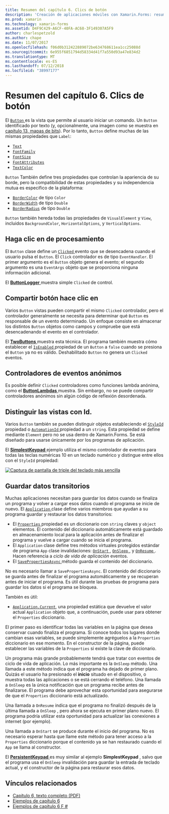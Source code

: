 ```yaml
---
title: Resumen del capítulo 6. Clics de botón
description: 'Creación de aplicaciones móviles con Xamarin.Forms: resumen del capítulo 6. Clics de botón'
ms.prod: xamarin
ms.technology: xamarin-forms
ms.assetid: D4F9C429-A6CF-40FA-AC68-3F149307A5F9
author: charlespetzold
ms.author: chape
ms.date: 11/07/2017
ms.openlocfilehash: f06d0b312422889072be634768611ea1cc25088d
ms.sourcegitcommit: 6e955f6851794d58334d41f7a550d93a47e834d2
ms.translationtype: MT
ms.contentlocale: es-ES
ms.lasthandoff: 07/12/2018
ms.locfileid: "38997177"
---
```

# <a name="summary-of-chapter-6-button-clicks"></a>Resumen del capítulo 6. Clics de botón

El [ `Button` ](xref:Xamarin.Forms.Button) es la vista que permite al usuario iniciar un comando. Un `Button` identificado por texto (y, opcionalmente, una imagen como se muestra en [capítulo 13, mapas de bits](chapter13.md)). Por lo tanto, `Button` define muchas de las mismas propiedades que `Label`:

- [`Text`](xref:Xamarin.Forms.Button.Text)
- [`FontFamily`](xref:Xamarin.Forms.Button.FontFamily)
- [`FontSize`](xref:Xamarin.Forms.Button.FontSize)
- [`FontAttributes`](xref:Xamarin.Forms.Button.FontAttributes)
- [`TextColor`](xref:Xamarin.Forms.Button.TextColor)

`Button` También define tres propiedades que controlan la apariencia de su borde, pero la compatibilidad de estas propiedades y su independencia mutua es específico de la plataforma:

- [`BorderColor`](xref:Xamarin.Forms.Button.BorderColor) de tipo `Color`
- [`BorderWidth`](xref:Xamarin.Forms.Button.BorderWidth) de tipo `Double`
- [`BorderRadius`](xref:Xamarin.Forms.Button.BorderRadius) de tipo `Double`

`Button` también hereda todas las propiedades de `VisualElement` y `View`, incluidos `BackgroundColor`, `HorizontalOptions`, y `VerticalOptions`.

## <a name="processing-the-click"></a>Haga clic en de procesamiento

El `Button` clase define un [ `Clicked` ](xref:Xamarin.Forms.Button.Clicked) evento que se desencadena cuando el usuario pulsa el `Button`. El `Click` controlador es de tipo `EventHandler`. El primer argumento es el `Button` objeto genera el evento; el segundo argumento es una `EventArgs` objeto que se proporciona ninguna información adicional.

El [ **ButtonLogger** ](https://github.com/xamarin/xamarin-forms-book-samples/tree/master/Chapter06/ButtonLogger) muestra simple `Clicked` de control.

## <a name="sharing-button-clicks"></a>Compartir botón hace clic en

Varios `Button` vistas pueden compartir el mismo `Clicked` controlador, pero el controlador generalmente se necesita para determinar qué `Button` es responsable de un evento determinado. Un enfoque consiste en almacenar los distintos `Button` objetos como campos y compruebe que está desencadenando el evento en el controlador.

El [ **TwoButtons** ](https://github.com/xamarin/xamarin-forms-book-samples/tree/master/Chapter06/TwoButtons) muestra esta técnica. El programa también muestra cómo establecer el [ `IsEnabled` ](xref:Xamarin.Forms.VisualElement.IsEnabled) propiedad de un `Button` a `false` cuando se presiona el `Button` ya no es válido. Deshabilitado `Button` no genera un `Clicked` eventos.

## <a name="anonymous-event-handlers"></a>Controladores de eventos anónimos

Es posible definir `Clicked` controladores como funciones lambda anónima, como el [ **ButtonLambdas** ](https://github.com/xamarin/xamarin-forms-book-samples/tree/master/Chapter06/ButtonLambdas) muestra. Sin embargo, no se puede compartir controladores anónimos sin algún código de reflexión desordenada.

## <a name="distinguishing-views-with-ids"></a>Distinguir las vistas con Id.

Varios `Button` también se pueden distinguir objetos estableciendo el [ `StyleId` ](xref:Xamarin.Forms.Element.StyleId) propiedad o [ `AutomationId` ](xref:Xamarin.Forms.Element.AutomationId) propiedad a un `string`. Esta propiedad se define mediante `Element` pero no se usa dentro de Xamarin.Forms. Se está diseñado para usarse únicamente por los programas de aplicación.

El [ **SimplestKeypad** ](https://github.com/xamarin/xamarin-forms-book-samples/tree/master/Chapter06/SimplestKeypad) ejemplo utiliza el mismo controlador de eventos para todas las teclas numéricas 10 en un teclado numérico y distingue entre ellos con el `StyleId` propiedad:

[![Captura de pantalla de triple del teclado más sencilla](images/ch06fg04-small.png "calculadora")](images/ch06fg04-large.png#lightbox "Calculadora")

## <a name="saving-transient-data"></a>Guardar datos transitorios

Muchas aplicaciones necesitan para guardar los datos cuando se finaliza un programa y volver a cargar esos datos cuando el programa se inicie de nuevo. El [ `Application` ](xref:Xamarin.Forms.Application) clase define varios miembros que ayudan a su programa guardar y restaurar los datos transitorios:

- El [ `Properties` ](xref:Xamarin.Forms.Application.Properties) propiedad es un diccionario con `string` claves y `object` elementos. El contenido del diccionario automáticamente está guardado en almacenamiento local para la aplicación antes de finalizar el programa y vuelve a cargar cuando se inicia el programa.
- El `Application` clase define tres métodos virtuales protegidos estándar de programa `App` clase invalidaciones: [ `OnStart` ](xref:Xamarin.Forms.Application.OnStart), [ `OnSleep` ](xref:Xamarin.Forms.Application.OnSleep), y [ `OnResume` ](xref:Xamarin.Forms.Application.OnResume). Hacen referencia a *ciclo de vida de aplicación* eventos.
- El [ `SavePropertiesAsync` ](xref:Xamarin.Forms.Application.SavePropertiesAsync) método guarda el contenido del diccionario.

No es necesario llamar a `SavePropertiesAsync`. El contenido del diccionario se guarda antes de finalizar el programa automáticamente y se recuperan antes de iniciar el programa. Es útil durante las pruebas de programa para guardar los datos si el programa se bloquea.

También es útil:

- [`Application.Current`](xref:Xamarin.Forms.Application.Current), una propiedad estática que devuelve el valor actual `Application` objeto que, a continuación, puede usar para obtener el `Properties` diccionario.

El primer paso es identificar todas las variables en la página que desea conservar cuando finaliza el programa. Si conoce todos los lugares donde cambian esas variables, se puede simplemente agréguelos a la `Properties` diccionario en ese momento. En el constructor de la página, puede establecer las variables de la `Properties` si existe la clave de diccionario.

Un programa más grande probablemente tendrá que tratar con eventos de ciclo de vida de aplicación. Lo más importante es la `OnSleep` método. Una llamada a este método indica que el programa ha dejado de primer plano. Quizás el usuario ha presionado el **inicio** situado en el dispositivo, o muestra todas las aplicaciones o se está cerrando el teléfono. Una llamada a `OnSleep` es la única notificación que un programa recibe antes de finalizarse. El programa debe aprovechar esta oportunidad para asegurarse de que el `Properties` diccionario está actualizado.

Una llamada a `OnResume` indica que el programa no finalizó después de la última llamada a `OnSleep` , pero ahora se ejecuta en primer plano nuevo. El programa podría utilizar esta oportunidad para actualizar las conexiones a internet (por ejemplo).

Una llamada a `OnStart` se produce durante el inicio del programa. No es necesario esperar hasta que llame este método para tener acceso a la `Properties` diccionario porque el contenido ya se han restaurado cuando el `App` se llama al constructor.

El [ **PersistentKeypad** ](https://github.com/xamarin/xamarin-forms-book-samples/tree/master/Chapter06/PersistentKeypad) es muy similar al ejemplo **SimplestKeypad** , salvo que el programa usa el `OnSleep` invalidación para guardar la entrada de teclado actual, y el constructor de la página para restaurar esos datos.



## <a name="related-links"></a>Vínculos relacionados

- [Capítulo 6, texto completo (PDF)](https://download.xamarin.com/developer/xamarin-forms-book/XamarinFormsBook-Ch06-Apr2016.pdf)
- [Ejemplos de capítulo 6](https://github.com/xamarin/xamarin-forms-book-samples/tree/master/Chapter06)
- [Ejemplos de capítulo 6 F #](https://github.com/xamarin/xamarin-forms-book-samples/tree/master/Chapter06/FS)
